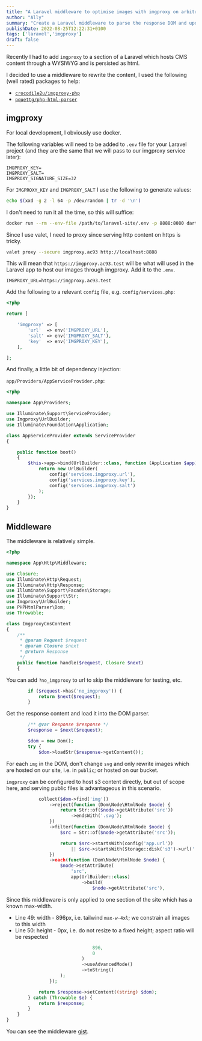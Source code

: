 ```yaml
---
title: "A Laravel middleware to optimise images with imgproxy on arbitrary markup"
author: "Ally"
summary: "Create a Laravel middleware to parse the response DOM and update a set of `img`'s `src` to be routed through `imgproxy`."
publishDate: 2022-08-25T12:22:31+0100
tags: ['laravel','imgproxy']
draft: false
---
```


Recently I had to add `imgproxy` to a section of a Laravel which hosts CMS content through a WYSIWYG and is persisted as html.

I decided to use a middleware to rewrite the content, I used the following (well rated) packages to help:

* [`crocodile2u/imgproxy-php`](https://packagist.org/packages/crocodile2u/imgproxy-php)
* [`pquettg/php-html-parser`](https://packagist.org/packages/paquettg/php-html-parser)

## imgproxy

For local development, I obviously use docker.

The following variables will need to be added to `.env` file for your Laravel project (and they are the same that we will pass to our imgproxy service later):

```.env
IMGPROXY_KEY=
IMGPROXY_SALT=
IMGPROXY_SIGNATURE_SIZE=32
```

For `IMGPROXY_KEY` and `IMGPROXY_SALT` I use the following to generate values:

```bash
echo $(xxd -g 2 -l 64 -p /dev/random | tr -d '\n')
````

I don't need to run it all the time, so this will suffice:

```bash
docker run --rm --env-file /path/to/laravel-site/.env -p 8888:8080 darthsim/imgproxy:latest
```

Since I use valet, I need to proxy since serving http content on https is tricky.

```bash
valet proxy --secure imgproxy.ac93 http://localhost:8888
```

This will mean that `https://imgproxy.ac93.test` will be what will used in the Laravel app to host our images through imgproxy. Add it to the `.env`.

```env
IMGPROXY_URL=https://imgproxy.ac93.test
```

Add the following to a relevant `config` file, e.g. `config/services.php`:

```php
<?php

return [

    'imgproxy' => [
        'url'  => env('IMGPROXY_URL'),
        'salt' => env('IMGPROXY_SALT'),
        'key'  => env('IMGPROXY_KEY'),
    ],

];
```

And finally, a little bit of dependency injection:

`app/Providers/AppServiceProvider.php`:

```php
<?php

namespace App\Providers;

use Illuminate\Support\ServiceProvider;
use Imgproxy\UrlBuilder;
use Illuminate\Foundation\Application;

class AppServiceProvider extends ServiceProvider
{

    public function boot()
    {
        $this->app->bind(UrlBuilder::class, function (Application $app) {
            return new UrlBuilder(
                config('services.imgproxy.url'),
                config('services.imgproxy.key'),
                config('services.imgproxy.salt')
            );
        });
    }
}
```

## Middleware

The middleware is relatively simple.

```php {linenos=true,hl_lines=[50,51]}
<?php

namespace App\Http\Middleware;

use Closure;
use Illuminate\Http\Request;
use Illuminate\Http\Response;
use Illuminate\Support\Facades\Storage;
use Illuminate\Support\Str;
use Imgproxy\UrlBuilder;
use PHPHtmlParser\Dom;
use Throwable;

class ImgproxyCmsContent
{
    /**
     * @param Request $request
     * @param Closure $next
     * @return Response
     */
    public function handle($request, Closure $next)
    {
```

You can add `?no_imgproxy` to url to skip the middleware for testing, etc.

```php {linenos=true,linenostart=23 }
        if ($request->has('no_imgproxy')) {
            return $next($request);
        }
```

Get the response content and load it into the DOM parser.

```php {linenos=true,linenostart=26 }
        /** @var Response $response */
        $response = $next($request);

        $dom = new Dom();
        try {
            $dom->loadStr($response->getContent());
```

For each `img` in the DOM, don't change `svg` and only rewrite images which are hosted on our site, i.e. in `public`; or hosted on our bucket.

`imgproxy` can be configured to host s3 content directly, but out of scope here, and serving public files is advantageous in this scenario.

```php {linenos=true,linenostart=32 }
            collect($dom->find('img'))
                ->reject(function (Dom\Node\HtmlNode $node) {
                    return Str::of($node->getAttribute('src'))
                        ->endsWith('.svg');
                })
                ->filter(function (Dom\Node\HtmlNode $node) {
                    $src = Str::of($node->getAttribute('src'));

                    return $src->startsWith(config('app.url'))
                        || $src->startsWith(Storage::disk('s3')->url('.'));
                })
                ->each(function (Dom\Node\HtmlNode $node) {
                    $node->setAttribute(
                        'src',
                        app(UrlBuilder::class)
                            ->build(
                                $node->getAttribute('src'),
```

Since this middleware is only applied to one section of the site which has a known max-width.

* Line 49: width - 896px, i.e. tailwind `max-w-4xl`; we constrain all images to this width
* Line 50: height - 0px, i.e. do not resize to a fixed height; aspect ratio will be respected

```php {linenos=true,linenostart=49,hl_lines=[1,2] }
                                896,
                                0
                            )
                            ->useAdvancedMode()
                            ->toString()
                    );
                });

            return $response->setContent((string) $dom);
        } catch (Throwable $e) {
            return $response;
        }
    }
}
```

You can see the middleware [gist](https://gist.github.com/alistaircol/e6f2f3cadc15400026048c8e8ff02a4f).

